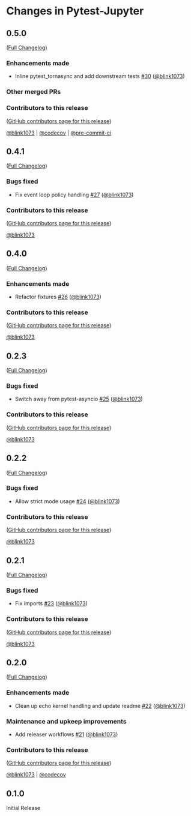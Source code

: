 # Changes in Pytest-Jupyter

<!-- <START NEW CHANGELOG ENTRY> -->

## 0.5.0

([Full Changelog](https://github.com/jupyter-server/pytest-jupyter/compare/v0.4.1...10cf9ca3f7256e9793059838a5d2acc9763ab982))

### Enhancements made

- Inline pytest_tornasync and add downstream tests [#30](https://github.com/jupyter-server/pytest-jupyter/pull/30) ([@blink1073](https://github.com/blink1073))

### Other merged PRs

### Contributors to this release

([GitHub contributors page for this release](https://github.com/jupyter-server/pytest-jupyter/graphs/contributors?from=2022-11-28&to=2022-11-29&type=c))

[@blink1073](https://github.com/search?q=repo%3Ajupyter-server%2Fpytest-jupyter+involves%3Ablink1073+updated%3A2022-11-28..2022-11-29&type=Issues) | [@codecov](https://github.com/search?q=repo%3Ajupyter-server%2Fpytest-jupyter+involves%3Acodecov+updated%3A2022-11-28..2022-11-29&type=Issues) | [@pre-commit-ci](https://github.com/search?q=repo%3Ajupyter-server%2Fpytest-jupyter+involves%3Apre-commit-ci+updated%3A2022-11-28..2022-11-29&type=Issues)

<!-- <END NEW CHANGELOG ENTRY> -->

## 0.4.1

([Full Changelog](https://github.com/jupyter-server/pytest-jupyter/compare/v0.4.0...16b3797eecb717929148b34d0c3f3fca3d4ef0b0))

### Bugs fixed

- Fix event loop policy handling [#27](https://github.com/jupyter-server/pytest-jupyter/pull/27) ([@blink1073](https://github.com/blink1073))

### Contributors to this release

([GitHub contributors page for this release](https://github.com/jupyter-server/pytest-jupyter/graphs/contributors?from=2022-11-27&to=2022-11-28&type=c))

[@blink1073](https://github.com/search?q=repo%3Ajupyter-server%2Fpytest-jupyter+involves%3Ablink1073+updated%3A2022-11-27..2022-11-28&type=Issues)

## 0.4.0

([Full Changelog](https://github.com/jupyter-server/pytest-jupyter/compare/v0.2.3...e6b05fed3a3d10627ffe222cd2d3ca9ca1ee7bce))

### Enhancements made

- Refactor fixtures [#26](https://github.com/jupyter-server/pytest-jupyter/pull/26) ([@blink1073](https://github.com/blink1073))

### Contributors to this release

([GitHub contributors page for this release](https://github.com/jupyter-server/pytest-jupyter/graphs/contributors?from=2022-11-27&to=2022-11-27&type=c))

[@blink1073](https://github.com/search?q=repo%3Ajupyter-server%2Fpytest-jupyter+involves%3Ablink1073+updated%3A2022-11-27..2022-11-27&type=Issues)

## 0.2.3

([Full Changelog](https://github.com/jupyter-server/pytest-jupyter/compare/v0.2.2...5e7c41b19baaa04253f08b8e2474ea72983683d4))

### Bugs fixed

- Switch away from pytest-asyncio [#25](https://github.com/jupyter-server/pytest-jupyter/pull/25) ([@blink1073](https://github.com/blink1073))

### Contributors to this release

([GitHub contributors page for this release](https://github.com/jupyter-server/pytest-jupyter/graphs/contributors?from=2022-11-27&to=2022-11-27&type=c))

[@blink1073](https://github.com/search?q=repo%3Ajupyter-server%2Fpytest-jupyter+involves%3Ablink1073+updated%3A2022-11-27..2022-11-27&type=Issues)

## 0.2.2

([Full Changelog](https://github.com/jupyter-server/pytest-jupyter/compare/v0.2.1...83d5ae13da2decca72fbcdfb718770340e2e6d56))

### Bugs fixed

- Allow strict mode usage [#24](https://github.com/jupyter-server/pytest-jupyter/pull/24) ([@blink1073](https://github.com/blink1073))

### Contributors to this release

([GitHub contributors page for this release](https://github.com/jupyter-server/pytest-jupyter/graphs/contributors?from=2022-11-27&to=2022-11-27&type=c))

[@blink1073](https://github.com/search?q=repo%3Ajupyter-server%2Fpytest-jupyter+involves%3Ablink1073+updated%3A2022-11-27..2022-11-27&type=Issues)

## 0.2.1

([Full Changelog](https://github.com/jupyter-server/pytest-jupyter/compare/v0.2.0...07f05b235d8c7731dda84e6738ab0252179feb38))

### Bugs fixed

- Fix imports [#23](https://github.com/jupyter-server/pytest-jupyter/pull/23) ([@blink1073](https://github.com/blink1073))

### Contributors to this release

([GitHub contributors page for this release](https://github.com/jupyter-server/pytest-jupyter/graphs/contributors?from=2022-11-27&to=2022-11-27&type=c))

[@blink1073](https://github.com/search?q=repo%3Ajupyter-server%2Fpytest-jupyter+involves%3Ablink1073+updated%3A2022-11-27..2022-11-27&type=Issues)

## 0.2.0

([Full Changelog](https://github.com/jupyter-server/pytest-jupyter/compare/0.1.0...6c530ccefdfda73ba3ed9cc4d36356c30efec6e8))

### Enhancements made

- Clean up echo kernel handling and update readme [#22](https://github.com/jupyter-server/pytest-jupyter/pull/22) ([@blink1073](https://github.com/blink1073))

### Maintenance and upkeep improvements

- Add releaser workflows [#21](https://github.com/jupyter-server/pytest-jupyter/pull/21) ([@blink1073](https://github.com/blink1073))

### Contributors to this release

([GitHub contributors page for this release](https://github.com/jupyter-server/pytest-jupyter/graphs/contributors?from=2022-11-27&to=2022-11-27&type=c))

[@blink1073](https://github.com/search?q=repo%3Ajupyter-server%2Fpytest-jupyter+involves%3Ablink1073+updated%3A2022-11-27..2022-11-27&type=Issues) | [@codecov](https://github.com/search?q=repo%3Ajupyter-server%2Fpytest-jupyter+involves%3Acodecov+updated%3A2022-11-27..2022-11-27&type=Issues)

## 0.1.0

Initial Release
